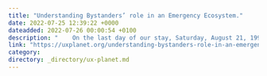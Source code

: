```yaml
---
title: "Understanding Bystanders’​ role in an Emergency Ecosystem."
date: 2022-07-25 12:39:22 +0000
dateadded: 2022-07-26 00:00:54 +0100
description: "    On the last day of our stay, Saturday, August 21, 1999, we were heading back to our home in Bangalore. I was sitting beside my friend…  Continue reading on UX Planet »  "
link: "https://uxplanet.org/understanding-bystanders-role-in-an-emergency-ecosystem-872a8ffce08b?source=rss----819cc2aaeee0---4"
category:
directory: _directory/ux-planet.md
---
```


